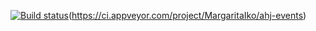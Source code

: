 [![Build status](https://ci.appveyor.com/api/projects/status/pxd7983fqgxavts3/branch/main?svg=true)](https://ci.appveyor.com/project/MargaritaIko/ahj-events/branch/main)(https://ci.appveyor.com/project/MargaritaIko/ahj-events)
